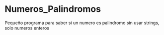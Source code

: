 # Numeros_Palindromos
Pequeño programa para saber si un numero es palindromo sin usar strings, solo numeros enteros
